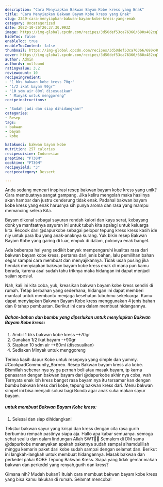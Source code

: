 ```yaml
---
description: "Cara Menyiapkan Bakwan Bayam Kobe kress yang Enak"
title: "Cara Menyiapkan Bakwan Bayam Kobe kress yang Enak"
slug: 2349-cara-menyiapkan-bakwan-bayam-kobe-kress-yang-enak
category: Uncategorized
date: 2022-10-26T20:37:30.993Z
image: https://img-global.cpcdn.com/recipes/3d50def53ca76366/680x482cq70/bakwan-bayam-kobe-kress-foto-resep-utama.jpg
hideToc: false
enableToc: true
enableTocContent: false
thumbnail: https://img-global.cpcdn.com/recipes/3d50def53ca76366/680x482cq70/bakwan-bayam-kobe-kress-foto-resep-utama.jpg
cover: https://img-global.cpcdn.com/recipes/3d50def53ca76366/680x482cq70/bakwan-bayam-kobe-kress-foto-resep-utama.jpg
author: Admin
authorAv: notfound
ratingvalue: 3.2
reviewcount: 10
recipeingredient:
- "1 bks bakwan kobe kress 70gr"
- "1/2 ikat bayam 90gr"
- "10 sdm air 80ml disesuaikan"
- " Minyak untuk menggoreng"
recipeinstructions:

- "Sudah jadi dan siap dihidangkan!"
categories:
- Resep
tags:
- bakwan
- bayam
- kobe

katakunci: bakwan bayam kobe 
nutrition: 257 calories
recipecuisine: Indonesian
preptime: "PT30M"
cooktime: "PT39M"
recipeyield: "3"
recipecategory: Dessert

---
```





Anda sedang mencari inspirasi resep bakwan bayam kobe kress yang unik? Cara membuatnya sangat gampang. Jika keliru mengolah maka hasilnya akan hambar dan justru cenderung tidak enak. Padahal bakwan bayam kobe kress yang enak harusnya sih punya aroma dan rasa yang mampu memancing selera Kita.





Bayam dikenal sebagai sayuran rendah kalori dan kaya serat, kebayang donk ya manfaatnya sayuran ini untuk tubuh kita apalagi untuk keluarga kita. Recook dari @dapurkobe sebagai pelopor tepung kress kress kasih ide niy untuk para Ibu yang anak-anaknya kurang. Yuk bikin resep Bakwan Bayam Kobe yang garing di luar, empuk di dalam, pokonya enak banget.

Ada beberapa hal yang sedikit banyak mempengaruhi kualitas rasa dari bakwan bayam kobe kress, pertama dari jenis bahan, lalu pemilihan bahan segar sampai cara membuat dan menyajikannya. Tidak usah pusing jika hendak menyiapkan bakwan bayam kobe kress enak di mana pun kamu berada, karena asal sudah tahu triknya maka hidangan ini dapat menjadi sajian spesial.






Nah, kali ini kita coba, yuk, kreasikan bakwan bayam kobe kress sendiri di rumah. Tetap berbahan yang sederhana, hidangan ini dapat memberi manfaat untuk membantu menjaga kesehatan tubuhmu sekeluarga. Kamu dapat menyiapkan Bakwan Bayam Kobe kress menggunakan 4 jenis bahan dan 0 tahap pembuatan. Berikut ini cara dalam membuat hidangannya.

<!--inarticleads1-->

##### Bahan-bahan dan bumbu yang diperlukan untuk menyiapkan Bakwan Bayam Kobe kress:

1. Ambil 1 bks bakwan kobe kress -+70gr
1. Gunakan 1/2 ikat bayam -+90gr
1. Siapkan 10 sdm air -+80ml (disesuaikan)
1. Sediakan  Minyak untuk menggoreng


Terima kasih dapur Kobe untuk resepnya yang simple dan yummy. #CookpadCommunity_Borneo. Resep Bakwan bayam kress ala kobe. Bismillah sebenar nya sy ga pernah beli atau masak bayam, tp karna penasaran dengan bakwan bayam dari @dapurkobe akhir nya coba, wah Ternyata enak loh kress banget rasa bayam nya itu tersamar kan dengan bumbu bakwan kress dari kobe, tepung bakwan kress dari. Menu bakwan simpel ini bisa menjadi solusi bagi Bunda agar anak suka makan sayur bayam. 

<!--inarticleads2-->

#####  untuk membuat Bakwan Bayam Kobe kress:


1. Selesai dan siap dihidangkan!

Tekstur bakwan sayur yang krispi dan kress dengan cita rasa gurih berbumbu rempah pastinya siapa aja. Hallo apa kabar semuanya. semoga sehat seallu dan dalam lindungan Allah SWT🤲😇 Semalem di DM sama @dapurkobe menanyakan apakah paketnya sudah sampai alhamdulillah minggu kemarin paket dari kobe sudah sampai dengan selamat dan. Berikut ini langkah-langkah untuk membuat hidangannya. Masak bakwan dan perkedel pakai KOBE Tepung Bakwan Kress. Siapa yang tidak gemar makan bakwan dan perkedel yang renyah,gurih dan kress? 

Gimana nih? Mudah bukan? Itulah cara membuat bakwan bayam kobe kress yang bisa kamu lakukan di rumah. Selamat mencoba!
